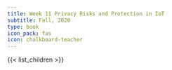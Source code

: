 ```yaml
---
title: Week 11 Privacy Risks and Protection in IoT
subtitle: Fall, 2020
type: book
icon_pack: fas
icon: chalkboard-teacher
---
```


{{< list_children >}}
